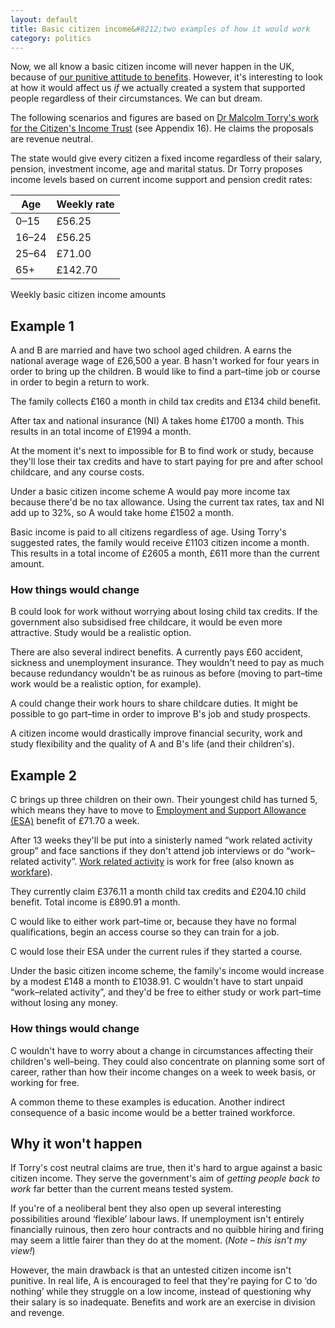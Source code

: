 ```yaml
---
layout: default
title: Basic citizen income&#8212;two examples of how it would work
category: politics
---
```


Now, we all know a basic citizen income will never happen in the UK, because of <a href="/2013/09/basic-income/">our punitive attitude to benefits</a>. However, it's interesting to look at how it would affect us *if* we actually created a system that supported people regardless of their circumstances. We can but dream.

The following scenarios and figures are based on <a href="http://www.citizensincome.org/MoneyforEveryone.htm">Dr Malcolm Torry's work for the Citizen's Income Trust</a> (see Appendix 16). He claims the proposals are revenue neutral.

The state would give every citizen a fixed income regardless of their salary, pension, investment income, age and marital status. Dr Torry proposes income levels based on current income support and pension credit rates:

<table class="pure-table">
<thead>
<tr>
<th>Age</th>
<th>Weekly rate</th>
</tr>
</thead>
<tbody>
<tr>
<td>0&#8211;15</td>
<td>&pound;56.25</td>
</tr>
<tr>
<td>16&#8211;24</td>
<td>&pound;56.25</td>
</tr>
<tr>
<td>25&#8211;64</td>
<td>&pound;71.00</td>
</tr>
<tr>
<td>65+</td>
<td>&pound;142.70</td>
</tr>
</tbody>
</table>
<p class="figcaption">Weekly basic citizen income amounts</p>

## Example 1

A and B are married and have two school aged children. A earns the national average wage of &pound;26,500 a year. B hasn't worked for four years in order to bring up the children. B would like to find a part&#8211;time job or course in order to begin a return to work.

The family collects &pound;160 a month in child tax credits and &pound;134 child benefit.

After tax and national insurance (NI) A takes home &pound;1700 a month. This results in an total income of &pound;1994 a month.

At the moment it's next to impossible for B to find work or study, because they'll lose their tax credits and have to start paying for pre and after school childcare, and any course costs.

Under a basic citizen income scheme A would pay more income tax because there'd be no tax allowance. Using the current tax rates, tax and NI add up to 32%, so A would take home &pound;1502 a month.

Basic income is paid to all citizens regardless of age. Using Torry's suggested rates, the family would receive &pound;1103 citizen income a month. This results in a total income of &pound;2605 a month, &pound;611 more than the current amount.

### How things would change

B could look for work without worrying about losing child tax credits. If the government also subsidised free childcare, it would be even more attractive. Study would be a realistic option.

There are also several indirect benefits. A currently pays &pound;60 accident, sickness and unemployment insurance. They wouldn't need to pay as much because redundancy wouldn't be as ruinous as before (moving to part&#8211;time work would be a realistic option, for example).

A could change their work hours to share childcare duties. It might be possible to go part&#8211;time in order to improve B's job and study prospects.

A citizen income would drastically improve financial security, work and study flexibility and the quality of A and B's life (and their children's).

## Example 2

C brings up three children on their own. Their youngest child has turned 5, which means they have to move to <a href="https://www.gov.uk/employment-support-allowance/what-youll-get">Employment and Support Allowance (ESA)</a> benefit of &pound;71.70 a week.

After 13 weeks they'll be put into a sinisterly named &#8220;work related activity group&#8221; and face sanctions if they don't attend job interviews or do &#8220;work&#8211;related activity&#8221;. <a href="http://www.adviceguide.org.uk/wales/benefits_w/benefits_sick_or_disabled_people_and_carers_ew/employment_and_support_allowance.htm#work-related_activity">Work related activity</a> is work for free (also known as <a href="http://www.boycottworkfare.org/">workfare</a>).

They currently claim &pound;376.11 a month child tax credits and &pound;204.10 child benefit. Total income is &pound;890.91 a month.

C would like to either work part&#8211;time or, because they have no formal qualifications, begin an access course so they can train for a job.

C would lose their ESA under the current rules if they started a course.

Under the basic citizen income scheme, the family's income would increase by a modest &pound;148 a month to &pound;1038.91. C wouldn't have to start unpaid &#8220;work&#8211;related activity&#8221;, and they'd be free to either study or work part&#8211;time without losing any money.

### How things would change

C wouldn't have to worry about a change in circumstances affecting their children's well&#8211;being. They could also concentrate on planning some sort of career, rather than how their income changes on a week to week basis, or working for free.

A common theme to these examples is education. Another indirect consequence of a basic income would be a better trained workforce.

## Why it won't happen

If Torry's cost neutral claims are true, then it's hard to argue against a basic citizen income. They serve the government's aim of *getting people back to work* far better than the current means tested system.

If you're of a neoliberal bent they also open up several interesting possibilities around &#8216;flexible&#8217; labour laws. If unemployment isn't entirely financially ruinous, then zero hour contracts and no quibble hiring and firing may seem a little fairer than they do at the moment. (*Note &#8211; this isn't my view!*)

However, the main drawback is that an untested citizen income isn't punitive. In real life, A is encouraged to feel that they're paying for C to &#8216;do nothing&#8217; while they struggle on a low income, instead of questioning why their salary is so inadequate. Benefits and work are an exercise in division and revenge.
